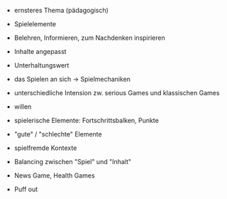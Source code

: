 
- ernsteres Thema (pädagogisch)
- Spielelemente
- Belehren, Informieren, zum Nachdenken inspirieren
- Inhalte angepasst

- Unterhaltungswert
- das Spielen an sich -> Spielmechaniken

- unterschiedliche Intension zw. serious Games und klassischen Games
- willen

- spielerische Elemente: Fortschrittsbalken, Punkte
- "gute" / "schlechte" Elemente
- spielfremde Kontexte
- Balancing zwischen "Spiel" und "Inhalt"

- News Game, Health Games

- Puff out
